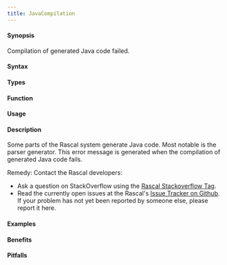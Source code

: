 ```yaml
---
title: JavaCompilation
---
```


#### Synopsis

Compilation of generated Java code failed.

#### Syntax

#### Types

#### Function
       
#### Usage

#### Description

Some parts of the Rascal system generate Java code. Most notable is the parser generator.
This error message is generated when the compilation of generated Java code fails.

Remedy: Contact the Rascal developers:

*  Ask a question on StackOverflow using the [Rascal Stackoverflow Tag](http://stackoverflow.com/questions/tagged/rascal).
*  Read the currently open issues at the Rascal's [Issue Tracker on Github](https://github.com/usethesource/rascal/issues?state=open). If your problem has not yet been reported by someone else, please report it here.

#### Examples

#### Benefits

#### Pitfalls


